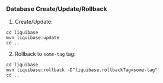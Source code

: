 ### Database Create/Update/Rollback
1. Create/Update:

```
cd liquibase
mvn liquibase:update
cd ..
```

2. Rollback to `some-tag` tag:

```
cd liquibase
mvn liquibase:rollback -D"liquibase.rollbackTag=some-tag"
cd ..